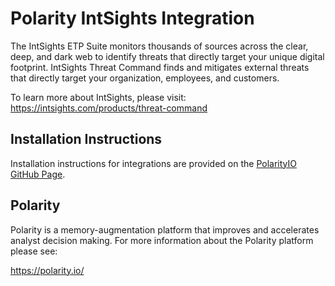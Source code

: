 # Polarity IntSights Integration

The IntSights ETP Suite monitors thousands of sources across the clear, deep, and dark web to identify threats that directly target your unique digital footprint. IntSights Threat Command finds and mitigates external threats that directly target your organization, employees, and customers.

To learn more about IntSights, please visit: https://intsights.com/products/threat-command

## Installation Instructions

Installation instructions for integrations are provided on the [PolarityIO GitHub Page](https://polarityio.github.io/).

## Polarity

Polarity is a memory-augmentation platform that improves and accelerates analyst decision making.  For more information about the Polarity platform please see:

https://polarity.io/

